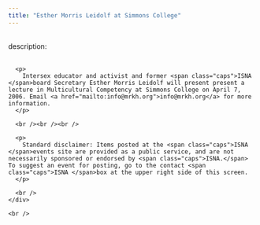 ```yaml
---
title: "Esther Morris Leidolf at Simmons College"
---
```


<div class="flexinode-body flexinode-2">
  <div class="flexinode-textarea-1">
    <div class="form-item">
      <br /> <label>description:</label><br /><br /> 
      
      <p>
        Intersex educator and activist and former <span class="caps">ISNA </span>board Secretary Esther Morris Leidolf will present present a lecture in Multicultural Competency at Simmons College on April 7, 2006. Email <a href="mailto:info@mrkh.org">info@mrkh.org</a> for more information.
      </p>
      
      <br /><br /><br />
      
      <p>
        Standard disclaimer: Items posted at the <span class="caps">ISNA </span>events site are provided as a public service, and are not necessarily sponsored or endorsed by <span class="caps">ISNA.</span> To suggest an event for posting, go to the contact <span class="caps">ISNA </span>box at the upper right side of this screen.
      </p>
      
      <br />
    </div>
    
    <br />
  </div>
</div>